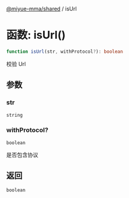 [@miyue-mma/shared](../index.md) / isUrl

# 函数: isUrl()

```ts
function isUrl(str, withProtocol?): boolean
```

校验 Url

## 参数

### str

`string`

### withProtocol?

`boolean`

是否包含协议

## 返回

`boolean`
